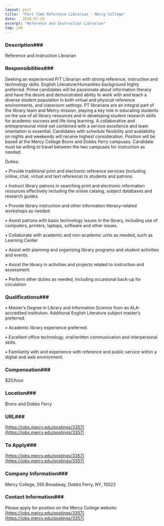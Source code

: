 ```yaml
---
layout: post
title:  "Part Time Reference Librarian - Mercy College"
date:   2018-07-19
excerpt: "Reference and Instruction Librarian"
tag: job
---
```


### Description###

Reference and Instruction Librarian


### Responsibilities###

Seeking an experienced P/T Librarian with strong reference, instruction and technology skills.  English Literature/Humanities background highly preferred.  Prime candidates will be passionate about information literacy and have the desire and demonstrated ability to work with and teach a diverse student population in both virtual and physical reference environments, and classroom settings.  PT librarians are an integral part of the library team and Mercy mission, playing a key role in educating students on the use of all library resources and in developing student research skills for academic success and life-long learning. A collaborative and entrepreneurial mind-set combined with a service excellence and team orientation is essential.  Candidates with schedule flexibility and availability on nights and weekends will receive highest consideration.  Position will be based at the Mercy College Bronx and Dobbs Ferry campuses.  Candidate must be willing to travel between the two campuses for instruction as needed.

Duties:

• 	Provide traditional print and electronic reference services (including online, chat, virtual and text reference) to students and patrons.  

• 	Instruct library patrons in searching print and electronic information resources effectively including the online catalog, subject databases and research guides.

• 	Provide library instruction and other information literacy-related workshops as needed.

• 	Assist patrons with basic technology issues in the library, including use of computers, printers, laptops, software and other issues.

• 	Collaborate with academic and non-academic units as needed, such as Learning Center

• 	Assist with planning and organizing library programs and student activities and events.

• 	Assist the library in activities and projects related to instruction and assessment.

• 	Perform other duties as needed, including occasional back-up for circulation



### Qualifications###


• 	Master’s Degree in Library and Information Science from an ALA-accredited institution. Additional English Literature subject master’s preferred.

• 	Academic library experience preferred.

• 	Excellent office technology, oral/written communication and interpersonal skills.

• 	Familiarity with and experience with reference and public service within a digital and web environment.




### Compensation###

$25/hour


### Location###

Bronx and Dobbs Ferry


### URL###

[https://jobs.mercy.edu/postings/3357](https://jobs.mercy.edu/postings/3357)

### To Apply###

[https://jobs.mercy.edu/postings/3357](https://jobs.mercy.edu/postings/3357)


### Company Information###

Mercy College, 555 Broadway, Dobbs Ferry, NY, 10522


### Contact Information###

Please apply for position on the Mercy College website:   [https://jobs.mercy.edu/postings/3357](https://jobs.mercy.edu/postings/3357) 


